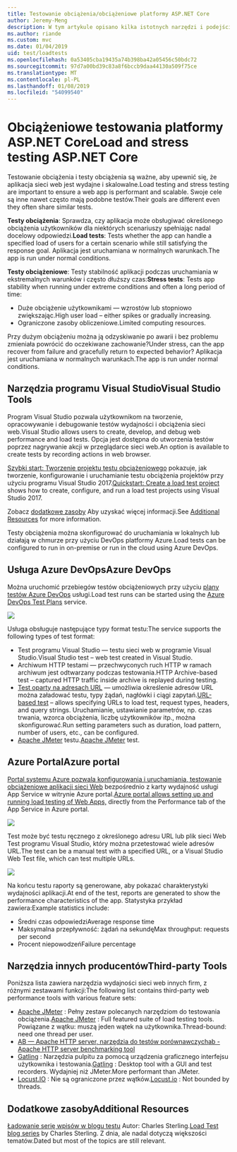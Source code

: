 ```yaml
---
title: Testowanie obciążenia/obciążeniowe platformy ASP.NET Core
author: Jeremy-Meng
description: W tym artykule opisano kilka istotnych narzędzi i podejścia do testowania obciążenia i aplikacje platformy ASP.NET Core testowanie obciążeniowe.
ms.author: riande
ms.custom: mvc
ms.date: 01/04/2019
uid: test/loadtests
ms.openlocfilehash: 0a53405cba19435a74b398ba42a05456c50bdc72
ms.sourcegitcommit: 97d7a00bd39c83a8f6bccb9daa44130a509f75ce
ms.translationtype: MT
ms.contentlocale: pl-PL
ms.lasthandoff: 01/08/2019
ms.locfileid: "54099540"
---
```

# <a name="load-and-stress-testing-aspnet-core"></a><span data-ttu-id="43ba0-103">Obciążeniowe testowania platformy ASP.NET Core</span><span class="sxs-lookup"><span data-stu-id="43ba0-103">Load and stress testing ASP.NET Core</span></span>

<span data-ttu-id="43ba0-104">Testowanie obciążenia i testy obciążenia są ważne, aby upewnić się, że aplikacja sieci web jest wydajne i skalowalne.</span><span class="sxs-lookup"><span data-stu-id="43ba0-104">Load testing and stress testing are important to ensure a web app is performant and scalable.</span></span> <span data-ttu-id="43ba0-105">Swoje cele są inne nawet często mają podobne testów.</span><span class="sxs-lookup"><span data-stu-id="43ba0-105">Their goals are different even they often share similar tests.</span></span>

<span data-ttu-id="43ba0-106">**Testy obciążenia**: Sprawdza, czy aplikacja może obsługiwać określonego obciążenia użytkowników dla niektórych scenariuszy spełniając nadal docelowy odpowiedzi.</span><span class="sxs-lookup"><span data-stu-id="43ba0-106">**Load tests**: Tests whether the app can handle a specified load of users for a certain scenario while still satisfying the response goal.</span></span> <span data-ttu-id="43ba0-107">Aplikacja jest uruchamiana w normalnych warunkach.</span><span class="sxs-lookup"><span data-stu-id="43ba0-107">The app is run under normal conditions.</span></span>

<span data-ttu-id="43ba0-108">**Testy obciążeniowe**: Testy stabilność aplikacji podczas uruchamiania w ekstremalnych warunków i często dłuższy czas:</span><span class="sxs-lookup"><span data-stu-id="43ba0-108">**Stress tests**: Tests app stability when running under extreme conditions and often a long period of time:</span></span>

* <span data-ttu-id="43ba0-109">Duże obciążenie użytkownikami — wzrostów lub stopniowo zwiększając.</span><span class="sxs-lookup"><span data-stu-id="43ba0-109">High user load – either spikes or gradually increasing.</span></span>
* <span data-ttu-id="43ba0-110">Ograniczone zasoby obliczeniowe.</span><span class="sxs-lookup"><span data-stu-id="43ba0-110">Limited computing resources.</span></span>  

<span data-ttu-id="43ba0-111">Przy dużym obciążeniu można ją odzyskiwanie po awarii i bez problemu zmieniała powrócić do oczekiwane zachowanie?</span><span class="sxs-lookup"><span data-stu-id="43ba0-111">Under stress, can the app recover from failure and gracefully return to expected behavior?</span></span> <span data-ttu-id="43ba0-112">Aplikacja jest uruchamiana w normalnych warunkach.</span><span class="sxs-lookup"><span data-stu-id="43ba0-112">The app is run under normal conditions.</span></span>

## <a name="visual-studio-tools"></a><span data-ttu-id="43ba0-113">Narzędzia programu Visual Studio</span><span class="sxs-lookup"><span data-stu-id="43ba0-113">Visual Studio Tools</span></span>

<span data-ttu-id="43ba0-114">Program Visual Studio pozwala użytkownikom na tworzenie, opracowywanie i debugowanie testów wydajności i obciążenia sieci web.</span><span class="sxs-lookup"><span data-stu-id="43ba0-114">Visual Studio allows users to create, develop, and debug web performance and load tests.</span></span> <span data-ttu-id="43ba0-115">Opcja jest dostępna do utworzenia testów poprzez nagrywanie akcji w przeglądarce sieci web.</span><span class="sxs-lookup"><span data-stu-id="43ba0-115">An option is available to create tests by recording actions in web browser.</span></span>

<span data-ttu-id="43ba0-116">[Szybki start: Tworzenie projektu testu obciążeniowego](/visualstudio/test/quickstart-create-a-load-test-project?view=vs-2017) pokazuje, jak tworzenie, konfigurowanie i uruchamianie testu obciążenia projektów przy użyciu programu Visual Studio 2017.</span><span class="sxs-lookup"><span data-stu-id="43ba0-116">[Quickstart: Create a load test project](/visualstudio/test/quickstart-create-a-load-test-project?view=vs-2017) shows how to create, configure, and run a load test projects using Visual Studio 2017.</span></span>

<span data-ttu-id="43ba0-117">Zobacz [dodatkowe zasoby](#add) Aby uzyskać więcej informacji.</span><span class="sxs-lookup"><span data-stu-id="43ba0-117">See [Additional Resources](#add) for more information.</span></span>

<span data-ttu-id="43ba0-118">Testy obciążenia można skonfigurować do uruchamiania w lokalnych lub działają w chmurze przy użyciu DevOps platformy Azure.</span><span class="sxs-lookup"><span data-stu-id="43ba0-118">Load tests can be configured to run in on-premise or run in the cloud using Azure DevOps.</span></span>

## <a name="azure-devops"></a><span data-ttu-id="43ba0-119">Usługa Azure DevOps</span><span class="sxs-lookup"><span data-stu-id="43ba0-119">Azure DevOps</span></span>

<span data-ttu-id="43ba0-120">Można uruchomić przebiegów testów obciążeniowych przy użyciu [plany testów Azure DevOps](/azure/devops/test/load-test/index?view=vsts) usługi.</span><span class="sxs-lookup"><span data-stu-id="43ba0-120">Load test runs can be started using the [Azure DevOps Test Plans](/azure/devops/test/load-test/index?view=vsts) service.</span></span>

![](./load-tests/_static/azure-devops-load-test.png)

<span data-ttu-id="43ba0-121">Usługa obsługuje następujące typy format testu:</span><span class="sxs-lookup"><span data-stu-id="43ba0-121">The service supports the following types of test format:</span></span>

- <span data-ttu-id="43ba0-122">Test programu Visual Studio — testu sieci web w programie Visual Studio.</span><span class="sxs-lookup"><span data-stu-id="43ba0-122">Visual Studio test – web test created in Visual Studio.</span></span>
- <span data-ttu-id="43ba0-123">Archiwum HTTP testami — przechwyconych ruch HTTP w ramach archiwum jest odtwarzany podczas testowania.</span><span class="sxs-lookup"><span data-stu-id="43ba0-123">HTTP Archive-based test – captured HTTP traffic inside archive is replayed during testing.</span></span>
- <span data-ttu-id="43ba0-124">[Test oparty na adresach URL](/azure/devops/test/load-test/get-started-simple-cloud-load-test?view=vsts) — umożliwia określenie adresów URL można załadować testu, typy żądań, nagłówki i ciągi zapytań.</span><span class="sxs-lookup"><span data-stu-id="43ba0-124">[URL-based test](/azure/devops/test/load-test/get-started-simple-cloud-load-test?view=vsts) – allows specifying URLs to load test, request types, headers, and query strings.</span></span> <span data-ttu-id="43ba0-125">Uruchamianie, ustawianie parametrów, np. czas trwania, wzorca obciążenia, liczbę użytkowników itp., można skonfigurować.</span><span class="sxs-lookup"><span data-stu-id="43ba0-125">Run setting parameters such as duration, load pattern, number of users, etc., can be configured.</span></span>
- <span data-ttu-id="43ba0-126">[Apache JMeter](https://jmeter.apache.org/) testu.</span><span class="sxs-lookup"><span data-stu-id="43ba0-126">[Apache JMeter](https://jmeter.apache.org/) test.</span></span>

## <a name="azure-portal"></a><span data-ttu-id="43ba0-127">Azure Portal</span><span class="sxs-lookup"><span data-stu-id="43ba0-127">Azure portal</span></span>

<span data-ttu-id="43ba0-128">[Portal systemu Azure pozwala konfigurowania i uruchamiania, testowanie obciążeniowe aplikacji sieci Web](/azure/devops/test/load-test/app-service-web-app-performance-test?view=vsts) bezpośrednio z karty wydajność usługi App Service w witrynie Azure portal.</span><span class="sxs-lookup"><span data-stu-id="43ba0-128">[Azure portal allows setting up and running load testing of Web Apps,](/azure/devops/test/load-test/app-service-web-app-performance-test?view=vsts) directly from the Performance tab of the App Service in Azure portal.</span></span>

![](./load-tests/_static/azure-appservice-perf-test.png)

<span data-ttu-id="43ba0-129">Test może być testu ręcznego z określonego adresu URL lub plik sieci Web Test programu Visual Studio, który można przetestować wiele adresów URL.</span><span class="sxs-lookup"><span data-stu-id="43ba0-129">The test can be a manual test with a specified URL, or a Visual Studio Web Test file, which can test multiple URLs.</span></span>

![](./load-tests/_static/azure-appservice-perf-test-config.png)

<span data-ttu-id="43ba0-130">Na końcu testu raporty są generowane, aby pokazać charakterystyki wydajności aplikacji.</span><span class="sxs-lookup"><span data-stu-id="43ba0-130">At end of the test, reports are generated to show the performance characteristics of the app.</span></span> <span data-ttu-id="43ba0-131">Statystyka przykład zawiera:</span><span class="sxs-lookup"><span data-stu-id="43ba0-131">Example statistics include:</span></span>

- <span data-ttu-id="43ba0-132">Średni czas odpowiedzi</span><span class="sxs-lookup"><span data-stu-id="43ba0-132">Average response time</span></span>
- <span data-ttu-id="43ba0-133">Maksymalna przepływność: żądań na sekundę</span><span class="sxs-lookup"><span data-stu-id="43ba0-133">Max throughput: requests per second</span></span>
- <span data-ttu-id="43ba0-134">Procent niepowodzeń</span><span class="sxs-lookup"><span data-stu-id="43ba0-134">Failure percentage</span></span>

## <a name="third-party-tools"></a><span data-ttu-id="43ba0-135">Narzędzia innych producentów</span><span class="sxs-lookup"><span data-stu-id="43ba0-135">Third-party Tools</span></span>

<span data-ttu-id="43ba0-136">Poniższa lista zawiera narzędzia wydajności sieci web innych firm, z różnymi zestawami funkcji:</span><span class="sxs-lookup"><span data-stu-id="43ba0-136">The following list contains third-party web performance tools with various feature sets:</span></span>

- <span data-ttu-id="43ba0-137">[Apache JMeter](https://jmeter.apache.org/) : Pełny zestaw polecanych narzędziom do testowania obciążenia.</span><span class="sxs-lookup"><span data-stu-id="43ba0-137">[Apache JMeter](https://jmeter.apache.org/) : Full featured suite of load testing tools.</span></span> <span data-ttu-id="43ba0-138">Powiązane z wątku: muszą jeden wątek na użytkownika.</span><span class="sxs-lookup"><span data-stu-id="43ba0-138">Thread-bound: need one thread per user.</span></span>
- [<span data-ttu-id="43ba0-139">AB — Apache HTTP server, narzędzia do testów porównawczych</span><span class="sxs-lookup"><span data-stu-id="43ba0-139">ab - Apache HTTP server benchmarking tool</span></span>](https://httpd.apache.org/docs/2.4/programs/ab.html)
- <span data-ttu-id="43ba0-140">[Gatling](https://gatling.io/) : Narzędzia pulpitu za pomocą urządzenia graficznego interfejsu użytkownika i testowania.</span><span class="sxs-lookup"><span data-stu-id="43ba0-140">[Gatling](https://gatling.io/) : Desktop tool with a GUI and test recorders.</span></span> <span data-ttu-id="43ba0-141">Wydajniej niż JMeter.</span><span class="sxs-lookup"><span data-stu-id="43ba0-141">More performant than JMeter.</span></span>
- <span data-ttu-id="43ba0-142">[Locust.IO](https://locust.io/) : Nie są ograniczone przez wątków.</span><span class="sxs-lookup"><span data-stu-id="43ba0-142">[Locust.io](https://locust.io/) : Not bounded by threads.</span></span>

<a name="add"></a>
## <a name="additional-resources"></a><span data-ttu-id="43ba0-143">Dodatkowe zasoby</span><span class="sxs-lookup"><span data-stu-id="43ba0-143">Additional Resources</span></span>

<span data-ttu-id="43ba0-144">[Ładowanie serię wpisów w blogu testu](https://blogs.msdn.microsoft.com/charles_sterling/2015/06/01/load-test-series-part-i-creating-web-performance-tests-for-a-load-test/) Autor: Charles Sterling.</span><span class="sxs-lookup"><span data-stu-id="43ba0-144">[Load Test blog series](https://blogs.msdn.microsoft.com/charles_sterling/2015/06/01/load-test-series-part-i-creating-web-performance-tests-for-a-load-test/) by Charles Sterling.</span></span> <span data-ttu-id="43ba0-145">Z dnia, ale nadal dotyczą większości tematów.</span><span class="sxs-lookup"><span data-stu-id="43ba0-145">Dated but most of the topics are still relevant.</span></span>